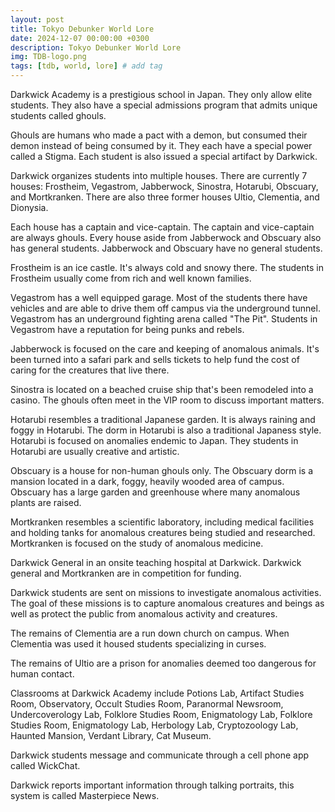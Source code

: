 ```yaml
---
layout: post
title: Tokyo Debunker World Lore
date: 2024-12-07 00:00:00 +0300
description: Tokyo Debunker World Lore
img: TDB-logo.png
tags: [tdb, world, lore] # add tag
---
```


Darkwick Academy is a prestigious school in Japan. They only allow elite students. They also have a special admissions program that admits unique students called ghouls.

Ghouls are humans who made a pact with a demon, but consumed their demon instead of being consumed by it. They each have a special power called a Stigma. Each student is also issued a special artifact by Darkwick.

Darkwick organizes students into multiple houses. There are currently 7 houses: Frostheim, Vegastrom, Jabberwock, Sinostra, Hotarubi, Obscuary, and Mortkranken. There are also three former houses Ultio, Clementia, and Dionysia.

Each house has a captain and vice-captain. The captain and vice-captain are always ghouls. Every house aside from Jabberwock and Obscuary also has general students. Jabberwock and Obscuary have no general students. 

Frostheim is an ice castle. It's always cold and snowy there. The students in Frostheim usually come from rich and well known families.

Vegastrom has a well equipped garage. Most of the students there have vehicles and are able to drive them off campus via the underground tunnel. Vegastrom has an underground fighting arena called "The Pit". Students in Vegastrom have a reputation for being punks and rebels.

Jabberwock is focused on the care and keeping of anomalous animals. It's been turned into a safari park and sells tickets to help fund the cost of caring for the creatures that live there.

Sinostra is located on a beached cruise ship that's been remodeled into a casino. The ghouls often meet in the VIP room to discuss important matters.

Hotarubi resembles a traditional Japanese garden. It is always raining and foggy in Hotarubi. The dorm in Hotarubi is also a traditional Japaness style. Hotarubi is focused on anomalies endemic to Japan. They students in Hotarubi are usually creative and artistic.

Obscuary is a house for non-human ghouls only. The Obscuary dorm is a mansion located in a dark, foggy, heavily wooded area of campus. Obscuary has a large garden and greenhouse where many anomalous plants are raised.

Mortkranken resembles a scientific laboratory, including medical facilities and holding tanks for anomalous creatures being studied and researched. Mortkranken is focused on the study of anomalous medicine.

Darkwick General in an onsite teaching hospital at Darkwick. Darkwick general and Mortkranken are in competition for funding.

Darkwick students are sent on missions to investigate anomalous activities. The goal of these missions is to capture anomalous creatures and beings as well as protect the public from anomalous activity and creatures.

The remains of Clementia are a run down church on campus. When Clementia was used it housed students specializing in curses.

The remains of Ultio are a prison for anomalies deemed too dangerous for human contact.

Classrooms at Darkwick Academy include Potions Lab, Artifact Studies Room, Observatory, Occult Studies Room, Paranormal Newsroom, Undercoverology Lab, Folklore Studies Room, Enigmatology Lab, Folklore Studies Room, Enigmatology Lab, Herbology Lab, Cryptozoology Lab, Haunted Mansion, Verdant Library, Cat Museum.

Darkwick students message and communicate through a cell phone app called WickChat.

Darkwick reports important information through talking portraits, this system is called Masterpiece News.